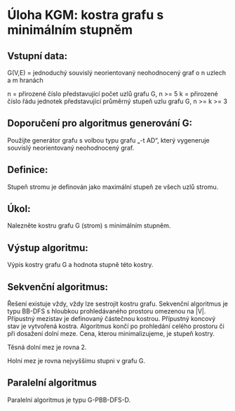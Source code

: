 # Úloha KGM: kostra grafu s minimálním stupněm

## Vstupní data:
G(V,E) = jednoduchý souvislý neorientovaný neohodnocený graf o n uzlech a m hranách

n = přirozené číslo představující počet uzlů grafu G, n >= 5
k = přirozené číslo řádu jednotek představující průměrný stupeň uzlu grafu G, n >= k >= 3

## Doporučení pro algoritmus generování G:
Použijte generátor grafu s volbou typu grafu „-t AD“, který vygeneruje souvislý neorientovaný neohodnocený graf.

## Definice:
Stupeň stromu je definován jako maximální stupeň ze všech uzlů stromu.

## Úkol:
Nalezněte kostru grafu G (strom) s minimálním stupněm.

## Výstup algoritmu:
Výpis kostry grafu G a hodnota stupně této kostry.

## Sekvenční algoritmus:
Řešení existuje vždy, vždy lze sestrojit kostru grafu. Sekvenční algoritmus je typu BB-DFS s hloubkou prohledávaného prostoru omezenou na |V|. Přípustný mezistav je definovaný částečnou kostrou. Přípustný koncový stav je vytvořená kostra. Algoritmus končí po prohledání celého prostoru či při dosažení dolní meze. Cena, kterou minimalizujeme, je stupeň kostry.

Těsná dolní mez je rovna 2.

Holní mez je rovna nejvyššímu stupni v grafu G.

## Paralelní algoritmus
Paralelní algoritmus je typu G-PBB-DFS-D.
